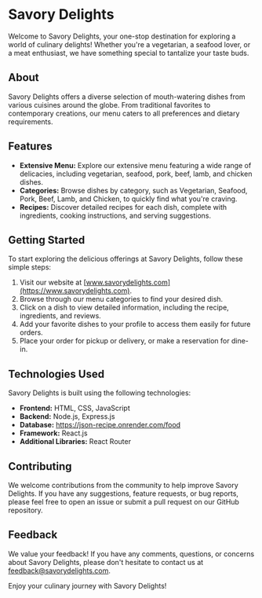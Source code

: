 # Savory Delights

Welcome to Savory Delights, your one-stop destination for exploring a world of culinary delights! Whether you're a vegetarian, a seafood lover, or a meat enthusiast, we have something special to tantalize your taste buds.

## About

Savory Delights offers a diverse selection of mouth-watering dishes from various cuisines around the globe. From traditional favorites to contemporary creations, our menu caters to all preferences and dietary requirements.

## Features

- **Extensive Menu:** Explore our extensive menu featuring a wide range of delicacies, including vegetarian, seafood, pork, beef, lamb, and chicken dishes.
- **Categories:** Browse dishes by category, such as Vegetarian, Seafood, Pork, Beef, Lamb, and Chicken, to quickly find what you're craving.
- **Recipes:** Discover detailed recipes for each dish, complete with ingredients, cooking instructions, and serving suggestions.

## Getting Started

To start exploring the delicious offerings at Savory Delights, follow these simple steps:

1. Visit our website at [www.savorydelights.com](https://www.savorydelights.com).
2. Browse through our menu categories to find your desired dish.
3. Click on a dish to view detailed information, including the recipe, ingredients, and reviews.
4. Add your favorite dishes to your profile to access them easily for future orders.
5. Place your order for pickup or delivery, or make a reservation for dine-in.

## Technologies Used

Savory Delights is built using the following technologies:

- **Frontend:** HTML, CSS, JavaScript
- **Backend:** Node.js, Express.js
- **Database:** https://json-recipe.onrender.com/food
- **Framework:** React.js
- **Additional Libraries:** React Router

## Contributing

We welcome contributions from the community to help improve Savory Delights. If you have any suggestions, feature requests, or bug reports, please feel free to open an issue or submit a pull request on our GitHub repository.

## Feedback

We value your feedback! If you have any comments, questions, or concerns about Savory Delights, please don't hesitate to contact us at feedback@savorydelights.com.

Enjoy your culinary journey with Savory Delights!
